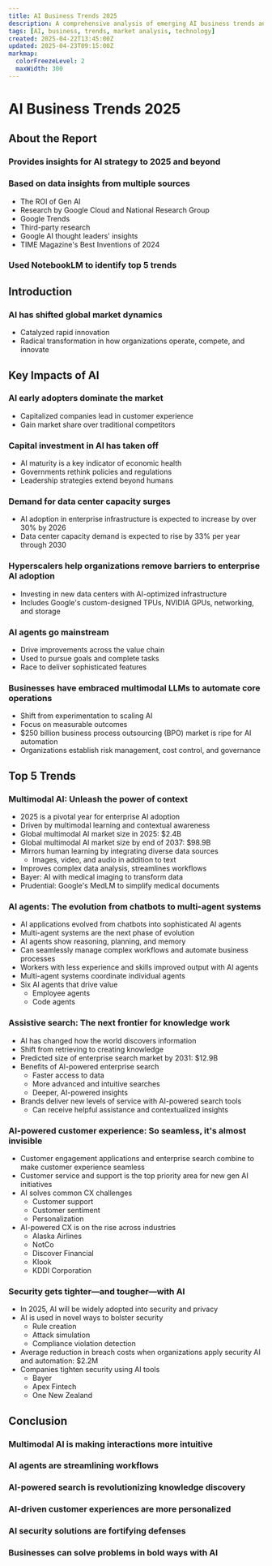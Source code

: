 ```yaml
---
title: AI Business Trends 2025
description: A comprehensive analysis of emerging AI business trends and their market impact for 2025
tags: [AI, business, trends, market analysis, technology]
created: 2025-04-22T13:45:00Z
updated: 2025-04-23T09:15:00Z
markmap:
  colorFreezeLevel: 2
  maxWidth: 300
---
```

# AI Business Trends 2025
## About the Report
### Provides insights for AI strategy to 2025 and beyond
### Based on data insights from multiple sources
- The ROI of Gen AI
- Research by Google Cloud and National Research Group
- Google Trends
- Third-party research
- Google AI thought leaders' insights
- TIME Magazine's Best Inventions of 2024
### Used NotebookLM to identify top 5 trends
## Introduction
### AI has shifted global market dynamics
- Catalyzed rapid innovation
- Radical transformation in how organizations operate, compete, and innovate
## Key Impacts of AI
### AI early adopters dominate the market
- Capitalized companies lead in customer experience
- Gain market share over traditional competitors
### Capital investment in AI has taken off
- AI maturity is a key indicator of economic health
- Governments rethink policies and regulations
- Leadership strategies extend beyond humans
### Demand for data center capacity surges
- AI adoption in enterprise infrastructure is expected to increase by over 30% by 2026
- Data center capacity demand is expected to rise by 33% per year through 2030
### Hyperscalers help organizations remove barriers to enterprise AI adoption
- Investing in new data centers with AI-optimized infrastructure
- Includes Google's custom-designed TPUs, NVIDIA GPUs, networking, and storage
### AI agents go mainstream
- Drive improvements across the value chain
- Used to pursue goals and complete tasks
- Race to deliver sophisticated features
### Businesses have embraced multimodal LLMs to automate core operations
- Shift from experimentation to scaling AI
- Focus on measurable outcomes
- $250 billion business process outsourcing (BPO) market is ripe for AI automation
- Organizations establish risk management, cost control, and governance
## Top 5 Trends
### **Multimodal AI**: Unleash the power of context
- 2025 is a pivotal year for enterprise AI adoption
- Driven by multimodal learning and contextual awareness
- Global multimodal AI market size in 2025: $2.4B
- Global multimodal AI market size by end of 2037: $98.9B
- Mirrors human learning by integrating diverse data sources
  - Images, video, and audio in addition to text
- Improves complex data analysis, streamlines workflows
- Bayer: AI with medical imaging to transform data
- Prudential: Google's MedLM to simplify medical documents
### **AI agents**: The evolution from chatbots to multi-agent systems
- AI applications evolved from chatbots into sophisticated AI agents
- Multi-agent systems are the next phase of evolution
- AI agents show reasoning, planning, and memory
- Can seamlessly manage complex workflows and automate business processes
- Workers with less experience and skills improved output with AI agents
- Multi-agent systems coordinate individual agents
- Six AI agents that drive value
  - Employee agents
  - Code agents
### **Assistive search**: The next frontier for knowledge work
- AI has changed how the world discovers information
- Shift from retrieving to creating knowledge
- Predicted size of enterprise search market by 2031: $12.9B
- Benefits of AI-powered enterprise search
  - Faster access to data
  - More advanced and intuitive searches
  - Deeper, AI-powered insights
- Brands deliver new levels of service with AI-powered search tools
  - Can receive helpful assistance and contextualized insights
### **AI-powered customer experience**: So seamless, it's almost invisible
- Customer engagement applications and enterprise search combine to make customer experience seamless
- Customer service and support is the top priority area for new gen AI initiatives
- AI solves common CX challenges
  - Customer support
  - Customer sentiment
  - Personalization
- AI-powered CX is on the rise across industries
  - Alaska Airlines
  - NotCo
  - Discover Financial
  - Klook
  - KDDI Corporation
### **Security gets tighter—and tougher—with AI**
- In 2025, AI will be widely adopted into security and privacy
- AI is used in novel ways to bolster security
  - Rule creation
  - Attack simulation
  - Compliance violation detection
- Average reduction in breach costs when organizations apply security AI and automation: $2.2M
- Companies tighten security using AI tools
  - Bayer
  - Apex Fintech
  - One New Zealand
## Conclusion
### Multimodal AI is making interactions more intuitive
### AI agents are streamlining workflows
### AI-powered search is revolutionizing knowledge discovery
### AI-driven customer experiences are more personalized
### AI security solutions are fortifying defenses
### Businesses can solve problems in bold ways with AI
